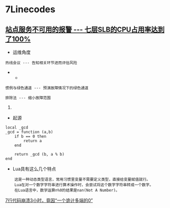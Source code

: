 # 7Linecodes
## [站点服务不可用的报警 --- 七层SLB的CPU占用率达到了100%](https://github.com/r2010shadow/Cookbook/blob/master/ACase/7Linecodes.MD)

* 运维角度
```
热线会议 --- 告知相关环节进而评估风险
```
- -
```
惯例与绿色通道 --- 预演故障情况下的绿色通道
```
```
排除法 --- 缩小故障范围
```
1. 


* 起源
```
local _gcd
_gcd = function (a,b)
    if b == 0 then
        return a
    end
    
    return _gcd (b, a % b)
end
```

* Lua具有这么几个特点
```
    这是一种动态类型语言，常用习惯里变量不需要定义类型，直接给变量赋值就行。
    Lua在对一个数字字符串进行算术操作时，会尝试将这个数字字符串转成一个数字。
    在Lua语言中，数学运算n%0的结果是nan(Not A Number)。
```




[7行代码崩溃3小时，竟因“一个诡计多端的0”](https://www.qbitai.com/2022/07/36300.html)



